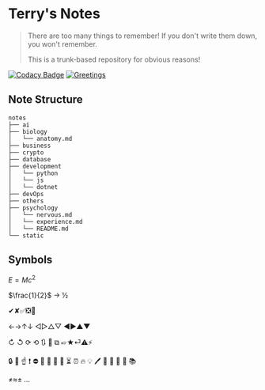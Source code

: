 # Terry's Notes
>
> There are too many things to remember! If you don't write them down, you won't remember.  
>
> This is a trunk‑based repository for obvious reasons!

[![Codacy Badge](https://app.codacy.com/project/badge/Grade/03049fab007a4e098dc046095b4f5928)](https://www.codacy.com/gh/retry51776/notes/dashboard?utm_source=github.com&amp;utm_medium=referral&amp;utm_content=retry51776/notes&amp;utm_campaign=Badge_Grade)
[![Greetings](https://github.com/retry51776/notes/actions/workflows/greetings.yml/badge.svg)](https://github.com/retry51776/notes/actions/workflows/greetings.yml)

## Note Structure

```
notes
├── ai
├── biology
│   └── anatomy.md
├── business
├── crypto
├── database
├── development
│   └── python
│   └── js
│   └── dotnet
├── devOps
├── others
├── psychology
│   └── nervous.md
│   └── experience.md
│   └── README.md
└── static
```

## Symbols

$E=Mc^2$

$\frac{1}{2}$ → ½

✔✘✅❎💯

←→↑↓
◁▷△▽
◀▶▲▼

↻ ↺ ⟳ ⟲ 🔃 🔄 ⧉
☞★⏎⚠⚡

🔒 🔑 ☝️ ❗ ⛔ 🚫 🚧 🔔 🔕 ⏳ ⏰ 🔥 💡 🖊 📝 📌 📍 📎 📚

≠≈±
…
